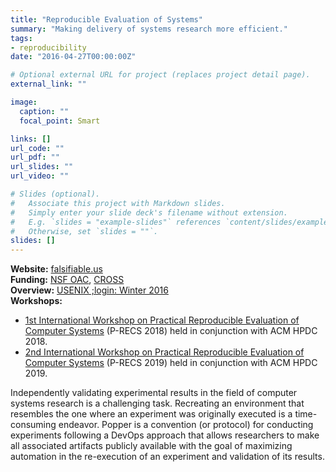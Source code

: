```yaml
---
title: "Reproducible Evaluation of Systems"
summary: "Making delivery of systems research more efficient."
tags:
- reproducibility
date: "2016-04-27T00:00:00Z"

# Optional external URL for project (replaces project detail page).
external_link: ""

image:
  caption: ""
  focal_point: Smart

links: []
url_code: ""
url_pdf: ""
url_slides: ""
url_video: ""

# Slides (optional).
#   Associate this project with Markdown slides.
#   Simply enter your slide deck's filename without extension.
#   E.g. `slides = "example-slides"` references `content/slides/example-slides.md`.
#   Otherwise, set `slides = ""`.
slides: []
---
```


**Website:** [falsifiable.us](http://falsifiable.us)  
**Funding:** [NSF OAC](http://bigweatherweb.org/Big_Weather_Web/Home/Home.html), [CROSS](https://cross.ucsc.edu/)  
**Overview:** [USENIX ;login: Winter 2016](https://drive.google.com/file/d/0B5rZ7hI6vXv3bHlxdEpIMkphS0U/view?usp=sharing)  
**Workshops:**

-  [1st International Workshop on Practical Reproducible Evaluation of Computer Systems](https://p-recs.github.io/2018/) (P-RECS 2018) held in conjunction with ACM HPDC 2018.  
- [2nd International Workshop on Practical Reproducible Evaluation of Computer Systems](https://p-recs.github.io/2019/) (P-RECS 2019) held in conjunction with ACM HPDC 2019.

Independently validating experimental  results in the field of computer systems research is a challenging task. Recreating an environment that resembles the one where an experiment  was originally executed is a time-consuming endeavor. Popper is a  convention (or protocol) for conducting experiments following a DevOps  approach that allows researchers to make all associated artifacts  publicly available with the goal of maximizing automation in the  re-execution of an experiment and validation of its results. 
